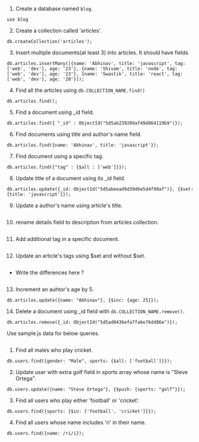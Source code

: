 1. Create a database named `blog`.

```
use blog
```

2. Create a collection called 'articles'.

```
db.createCollection('articles');
```

3. Insert multiple documents(at least 3) into articles. It should have fields

```
db.articles.insertMany([{name: 'Abhinav', title: 'javascript', tag: ['web', 'dev'], age: '23'}, {name: 'Shivam', title: 'node', tag: ['web', 'dev'], age: '23'}, {name: 'Swastik', title: 'react', tag: ['web', 'dev'], age: '20'}]);
```

4. Find all the articles using `db.COLLECTION_NAME.find()`

```
db.articles.find();
```

5. Find a document using \_id field.

```
db.articles.find({ "_id" : ObjectId("5d5ab239209af49d864119b9")});
```

6. Find documents using title and author's name field.

```
db.articles.find({name: 'Abhinav', title: 'javascript'});
```

7. Find document using a specific tag.

```
db.articles.find({"tag" : {$all : ['web']}});
```

8. Update title of a document using its \_id field.

```
db.articles.update({_id: ObjectId("5d5abeead9d39d6e5d4f99af")}, {$set: {title: 'javascript'}});
```

9. Update a author's name using article's title.

```

```

10. rename details field to description from articles collection.

```

```

11. Add additional tag in a specific document.

```

```

12. Update an article's tags using $set and without $set.

```

```

- Write the differences here ?

```

```

13. Increment an auhtor's age by 5.

```
db.articles.update({name: "Abhinav"}, {$inc: {age: 25}});
```

14. Delete a document using \_id field with `db.COLLECTION_NAME.remove()`.

```
db.articles.remove({_id: ObjectId("5d5ad0436efa7fabe76dd86e")});
```

Use sample.js data for below queries.

```

```

1. Find all males who play cricket.

```
db.users.find({gender: "Male", sports: {$all: ['football']}});
```

2. Update user with extra golf field in sports array whose name is "Steve Ortega".

```
db.users.update({name: "Steve Ortega"}, {$push: {sports: "golf"}});
```

3. Find all users who play either 'football' or 'cricket'.

```
db.users.find({sports: {$in: ['football', 'cricket']}});
```

4. Find all users whose name includes 'ri' in their name.

```
db.users.find({name: /ri/i});
```
